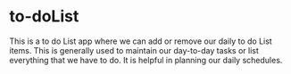 # to-doList
This is a to do List app where we can add or remove our daily to do List items. This is generally used to maintain our day-to-day tasks or list everything that we have to do. It is helpful in planning our daily schedules.
